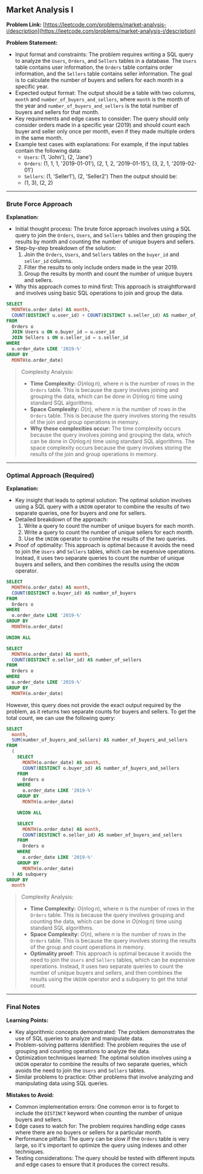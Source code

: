 ## Market Analysis I

**Problem Link:** [https://leetcode.com/problems/market-analysis-i/description](https://leetcode.com/problems/market-analysis-i/description)

**Problem Statement:**
- Input format and constraints: The problem requires writing a SQL query to analyze the `Users`, `Orders`, and `Sellers` tables in a database. The `Users` table contains user information, the `Orders` table contains order information, and the `Sellers` table contains seller information. The goal is to calculate the number of buyers and sellers for each month in a specific year.
- Expected output format: The output should be a table with two columns, `month` and `number_of_buyers_and_sellers`, where `month` is the month of the year and `number_of_buyers_and_sellers` is the total number of buyers and sellers for that month.
- Key requirements and edge cases to consider: The query should only consider orders made in a specific year (2019) and should count each buyer and seller only once per month, even if they made multiple orders in the same month.
- Example test cases with explanations: For example, if the input tables contain the following data:
  - `Users`: (1, 'John'), (2, 'Jane')
  - `Orders`: (1, 1, 1, '2019-01-01'), (2, 1, 2, '2019-01-15'), (3, 2, 1, '2019-02-01')
  - `Sellers`: (1, 'Seller1'), (2, 'Seller2')
  Then the output should be:
  - (1, 3), (2, 2)

---

### Brute Force Approach

**Explanation:**
- Initial thought process: The brute force approach involves using a SQL query to join the `Orders`, `Users`, and `Sellers` tables and then grouping the results by month and counting the number of unique buyers and sellers.
- Step-by-step breakdown of the solution:
  1. Join the `Orders`, `Users`, and `Sellers` tables on the `buyer_id` and `seller_id` columns.
  2. Filter the results to only include orders made in the year 2019.
  3. Group the results by month and count the number of unique buyers and sellers.
- Why this approach comes to mind first: This approach is straightforward and involves using basic SQL operations to join and group the data.

```sql
SELECT 
  MONTH(o.order_date) AS month,
  COUNT(DISTINCT u.user_id) + COUNT(DISTINCT s.seller_id) AS number_of_buyers_and_sellers
FROM 
  Orders o
  JOIN Users u ON o.buyer_id = u.user_id
  JOIN Sellers s ON o.seller_id = s.seller_id
WHERE 
  o.order_date LIKE '2019-%'
GROUP BY 
  MONTH(o.order_date)
```

> Complexity Analysis:
> - **Time Complexity:** $O(n \log n)$, where $n$ is the number of rows in the `Orders` table. This is because the query involves joining and grouping the data, which can be done in $O(n \log n)$ time using standard SQL algorithms.
> - **Space Complexity:** $O(n)$, where $n$ is the number of rows in the `Orders` table. This is because the query involves storing the results of the join and group operations in memory.
> - **Why these complexities occur:** The time complexity occurs because the query involves joining and grouping the data, which can be done in $O(n \log n)$ time using standard SQL algorithms. The space complexity occurs because the query involves storing the results of the join and group operations in memory.

---

### Optimal Approach (Required)

**Explanation:**
- Key insight that leads to optimal solution: The optimal solution involves using a SQL query with a `UNION` operator to combine the results of two separate queries, one for buyers and one for sellers.
- Detailed breakdown of the approach:
  1. Write a query to count the number of unique buyers for each month.
  2. Write a query to count the number of unique sellers for each month.
  3. Use the `UNION` operator to combine the results of the two queries.
- Proof of optimality: This approach is optimal because it avoids the need to join the `Users` and `Sellers` tables, which can be expensive operations. Instead, it uses two separate queries to count the number of unique buyers and sellers, and then combines the results using the `UNION` operator.

```sql
SELECT 
  MONTH(o.order_date) AS month,
  COUNT(DISTINCT o.buyer_id) AS number_of_buyers
FROM 
  Orders o
WHERE 
  o.order_date LIKE '2019-%'
GROUP BY 
  MONTH(o.order_date)

UNION ALL

SELECT 
  MONTH(o.order_date) AS month,
  COUNT(DISTINCT o.seller_id) AS number_of_sellers
FROM 
  Orders o
WHERE 
  o.order_date LIKE '2019-%'
GROUP BY 
  MONTH(o.order_date)
```

However, this query does not provide the exact output required by the problem, as it returns two separate counts for buyers and sellers. To get the total count, we can use the following query:

```sql
SELECT 
  month,
  SUM(number_of_buyers_and_sellers) AS number_of_buyers_and_sellers
FROM 
  (
    SELECT 
      MONTH(o.order_date) AS month,
      COUNT(DISTINCT o.buyer_id) AS number_of_buyers_and_sellers
    FROM 
      Orders o
    WHERE 
      o.order_date LIKE '2019-%'
    GROUP BY 
      MONTH(o.order_date)

    UNION ALL

    SELECT 
      MONTH(o.order_date) AS month,
      COUNT(DISTINCT o.seller_id) AS number_of_buyers_and_sellers
    FROM 
      Orders o
    WHERE 
      o.order_date LIKE '2019-%'
    GROUP BY 
      MONTH(o.order_date)
  ) AS subquery
GROUP BY 
  month
```

> Complexity Analysis:
> - **Time Complexity:** $O(n \log n)$, where $n$ is the number of rows in the `Orders` table. This is because the query involves grouping and counting the data, which can be done in $O(n \log n)$ time using standard SQL algorithms.
> - **Space Complexity:** $O(n)$, where $n$ is the number of rows in the `Orders` table. This is because the query involves storing the results of the group and count operations in memory.
> - **Optimality proof:** This approach is optimal because it avoids the need to join the `Users` and `Sellers` tables, which can be expensive operations. Instead, it uses two separate queries to count the number of unique buyers and sellers, and then combines the results using the `UNION` operator and a subquery to get the total count.

---

### Final Notes

**Learning Points:**
- Key algorithmic concepts demonstrated: The problem demonstrates the use of SQL queries to analyze and manipulate data.
- Problem-solving patterns identified: The problem requires the use of grouping and counting operations to analyze the data.
- Optimization techniques learned: The optimal solution involves using a `UNION` operator to combine the results of two separate queries, which avoids the need to join the `Users` and `Sellers` tables.
- Similar problems to practice: Other problems that involve analyzing and manipulating data using SQL queries.

**Mistakes to Avoid:**
- Common implementation errors: One common error is to forget to include the `DISTINCT` keyword when counting the number of unique buyers and sellers.
- Edge cases to watch for: The problem requires handling edge cases where there are no buyers or sellers for a particular month.
- Performance pitfalls: The query can be slow if the `Orders` table is very large, so it's important to optimize the query using indexes and other techniques.
- Testing considerations: The query should be tested with different inputs and edge cases to ensure that it produces the correct results.
